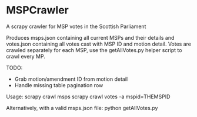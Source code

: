 MSPCrawler
==========

A scrapy crawler for MSP votes in the Scottish Parliament

Produces msps.json containing all current MSPs and their details and votes.json containing all votes cast with MSP ID and motion detail. Votes are crawled separately for each MSP, use the getAllVotes.py helper script to crawl every MP.

TODO:
- Grab motion/amendment ID from motion detail
- Handle missing table pagination row

Usage:
scrapy crawl msps
scrapy crawl votes -a mspid=THEMSPID

Alternatively, with a valid msps.json file:
python getAllVotes.py
